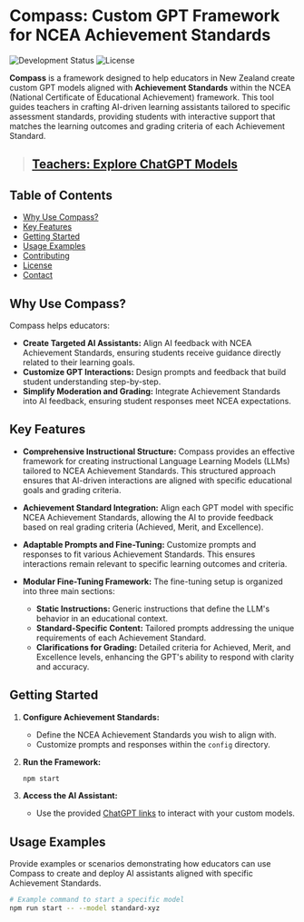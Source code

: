 # Compass: Custom GPT Framework for NCEA Achievement Standards

![Development Status](https://img.shields.io/badge/Development-Early%20Stage-yellow)
![License](https://img.shields.io/badge/License-MIT-blue.svg)

**Compass** is a framework designed to help educators in New Zealand create custom GPT models aligned with **Achievement Standards** within the NCEA (National Certificate of Educational Achievement) framework. This tool guides teachers in crafting AI-driven learning assistants tailored to specific assessment standards, providing students with interactive support that matches the learning outcomes and grading criteria of each Achievement Standard.

> ## [**Teachers: Explore ChatGPT Models**](https://github.com/craigjefferies/compass/blob/main/ChatGPT-links.md)

## Table of Contents

- [Why Use Compass?](#why-use-compass)
- [Key Features](#key-features)
- [Getting Started](#getting-started)
- [Usage Examples](#usage-examples)
- [Contributing](#contributing)
- [License](#license)
- [Contact](#contact)

## Why Use Compass?

Compass helps educators:

- **Create Targeted AI Assistants:** Align AI feedback with NCEA Achievement Standards, ensuring students receive guidance directly related to their learning goals.
- **Customize GPT Interactions:** Design prompts and feedback that build student understanding step-by-step.
- **Simplify Moderation and Grading:** Integrate Achievement Standards into AI feedback, ensuring student responses meet NCEA expectations.

## Key Features

- **Comprehensive Instructional Structure:** Compass provides an effective framework for creating instructional Language Learning Models (LLMs) tailored to NCEA Achievement Standards. This structured approach ensures that AI-driven interactions are aligned with specific educational goals and grading criteria.

- **Achievement Standard Integration:** Align each GPT model with specific NCEA Achievement Standards, allowing the AI to provide feedback based on real grading criteria (Achieved, Merit, and Excellence).

- **Adaptable Prompts and Fine-Tuning:** Customize prompts and responses to fit various Achievement Standards. This ensures interactions remain relevant to specific learning outcomes and criteria.

- **Modular Fine-Tuning Framework:** The fine-tuning setup is organized into three main sections:
  - **Static Instructions:** Generic instructions that define the LLM's behavior in an educational context.
  - **Standard-Specific Content:** Tailored prompts addressing the unique requirements of each Achievement Standard.
  - **Clarifications for Grading:** Detailed criteria for Achieved, Merit, and Excellence levels, enhancing the GPT's ability to respond with clarity and accuracy.

## Getting Started

1. **Configure Achievement Standards:**
   - Define the NCEA Achievement Standards you wish to align with.
   - Customize prompts and responses within the `config` directory.

2. **Run the Framework:**

    ```bash
    npm start
    ```

3. **Access the AI Assistant:**
   - Use the provided [ChatGPT links](https://github.com/craigjefferies/compass/blob/main/ChatGPT-links.md) to interact with your custom models.

## Usage Examples

Provide examples or scenarios demonstrating how educators can use Compass to create and deploy AI assistants aligned with specific Achievement Standards.

```bash
# Example command to start a specific model
npm run start -- --model standard-xyz
